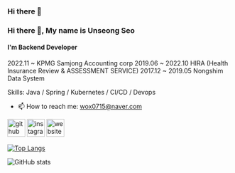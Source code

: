 ### Hi there 👋

<!--
**Dev-Unstar/Dev-Unstar** is a ✨ _special_ ✨ repository because its `README.md` (this file) appears on your GitHub profile.

Here are some ideas to get you started:

- 🔭 I’m currently working on ...
- 🌱 I’m currently learning ...
- 👯 I’m looking to collaborate on ...
- 🤔 I’m looking for help with ...
- 💬 Ask me about ...
- 📫 How to reach me: ...
- 😄 Pronouns: ...
- ⚡ Fun fact: ...
-->
### Hi there 👋, My name is Unseong Seo
#### I'm Backend Developer
2022.11 ~ KPMG Samjong Accounting corp
2019.06 ~ 2022.10 HIRA 
(Health Insurance Review & ASSESSMENT SERVICE)
2017.12 ~ 2019.05 Nongshim Data System

Skills: Java / Spring / Kubernetes / CI/CD / Devops

- 📫 How to reach me: wox0715@naver.com 


[<img src='https://cdn.jsdelivr.net/npm/simple-icons@3.0.1/icons/github.svg' alt='github' height='40'>](https://github.com/Dev-Unstar)  [<img src='https://cdn.jsdelivr.net/npm/simple-icons@3.0.1/icons/instagram.svg' alt='instagram' height='40'>](https://www.instagram.com/in_seo_ta/)  [<img src='https://cdn.jsdelivr.net/npm/simple-icons@3.0.1/icons/icloud.svg' alt='website' height='40'>](https://blog.naver.com/wox0715)  

[![Top Langs](https://github-readme-stats.vercel.app/api/top-langs/?username=Dev-Unstar)](https://github.com/anuraghazra/github-readme-stats)

![GitHub stats](https://github-readme-stats.vercel.app/api?username=Dev-Unstar&show_icons=true)  

